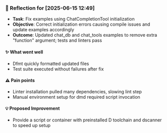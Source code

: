 ### :book: Reflection for [2025-06-15 12:49]
- **Task**: Fix examples using ChatCompletionTool initialization
- **Objective**: Correct initialization errors causing compile issues and update examples accordingly
- **Outcome**: Updated chat_db and chat_tools examples to remove extra "function" argument; tests and linters pass

#### :sparkles: What went well
- Dfmt quickly formatted updated files
- Test suite executed without failures after fix

#### :warning: Pain points
- Linter installation pulled many dependencies, slowing lint step
- Manual environment setup for dmd required script invocation

#### :bulb: Proposed Improvement
- Provide a script or container with preinstalled D toolchain and dscanner to speed up setup
